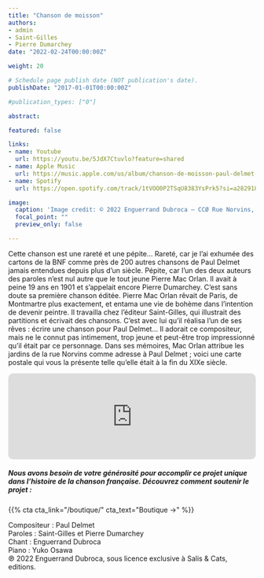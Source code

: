 ```yaml
---
title: "Chanson de moisson"
authors:
- admin
- Saint-Gilles
- Pierre Dumarchey
date: "2022-02-24T00:00:00Z"

weight: 20

# Schedule page publish date (NOT publication's date).
publishDate: "2017-01-01T00:00:00Z"

#publication_types: ["0"]

abstract: 

featured: false

links:
- name: Youtube
  url: https://youtu.be/5JdX7Ctuvlo?feature=shared
- name: Apple Music
  url: https://music.apple.com/us/album/chanson-de-moisson-paul-delmet-complete-songs/1606735492?i=1606735499
- name: Spotify
  url: https://open.spotify.com/track/1tVOO0P2TSqU8383YsPrk5?si=a2829185683a4917

image:
  caption: 'Image credit: © 2022 Enguerrand Dubroca – CCØ Rue Norvins, éditions P. Marmuse – Paris Collections / Musée Carnavalet'
  focal_point: ""
  preview_only: false

---
```


Cette chanson est une rareté et une pépite… Rareté, car je l’ai exhumée des cartons de la BNF comme près de 200 autres chansons de Paul Delmet jamais entendues depuis plus d’un siècle. Pépite, car l’un des deux auteurs des paroles n’est nul autre que le tout jeune Pierre Mac Orlan. Il avait à peine 19 ans en 1901 et s’appelait encore Pierre Dumarchey. C’est sans doute sa première chanson éditée. Pierre Mac Orlan rêvait de Paris, de Montmartre plus exactement, et entama une vie de bohème dans l’intention de devenir peintre. Il travailla chez l’éditeur Saint-Gilles, qui illustrait des partitions et écrivait des chansons. C’est avec lui qu’il réalisa l’un de ses rêves : écrire une chanson pour Paul Delmet… Il adorait ce compositeur, mais ne le connut pas intimement, trop jeune et peut-être trop impressionné qu’il était par ce personnage. Dans ses mémoires, Mac Orlan attribue les jardins de la rue Norvins comme adresse à Paul Delmet ; voici une carte postale qui vous la présente telle qu’elle était à la fin du XIXe siècle.


<iframe allow="autoplay *; encrypted-media *; fullscreen *; clipboard-write" frameborder="0" height="175" style="width:100%;max-width:720px;overflow:hidden;border-radius:10px;" sandbox="allow-forms allow-popups allow-same-origin allow-scripts allow-storage-access-by-user-activation allow-top-navigation-by-user-activation" src="https://embed.music.apple.com/us/album/chanson-de-moisson-paul-delmet-complete-songs/1606735492?i=1606735499"></iframe>

##### Nous avons besoin de votre générosité pour accomplir ce projet unique dans l’histoire de la chanson française. Découvrez comment soutenir le projet :
{{% cta cta_link="/boutique/" cta_text="Boutique →" %}}

<p>Compositeur : Paul Delmet <br>
Paroles : Saint-Gilles et Pierre Dumarchey<br>
Chant : Enguerrand Dubroca<br>
Piano : Yuko Osawa<br>
℗ 2022 Enguerrand Dubroca, sous licence exclusive à Salis & Cats, editions.</p>


